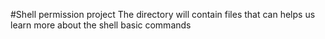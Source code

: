 #Shell permission project
The directory will contain files that can helps us learn more about the shell basic commands
